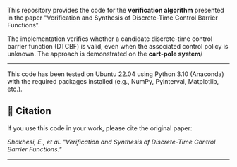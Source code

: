 This repository provides the code for the **verification algorithm** presented in the paper "Verification and Synthesis of Discrete-Time Control Barrier Functions".

The implementation verifies whether a candidate discrete-time control barrier function (DTCBF) is valid, even when the associated control policy is unknown. The approach is demonstrated on the **cart-pole system**/

---


This code has been tested on Ubuntu 22.04 using Python 3.10 (Anaconda) with the required packages installed (e.g., NumPy, PyInterval, Matplotlib, etc.).


## 🔹 Citation
If you use this code in your work, please cite the original paper:

*Shakhesi, E., et al. "Verification and Synthesis of Discrete-Time Control Barrier Functions."*

---


